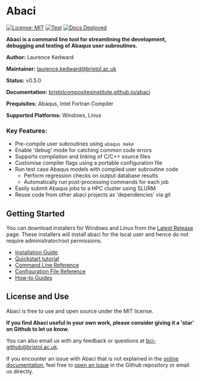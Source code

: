 # Abaci

[![License: MIT](https://img.shields.io/badge/License-MIT-blue.svg)](https://opensource.org/licenses/MIT)
[![Test](https://github.com/BristolCompositesInstitute/abaci/actions/workflows/Test.yml/badge.svg)](https://github.com/BristolCompositesInstitute/abaci/actions/workflows/Test.yml)
[![Docs Deployed](https://github.com/BristolCompositesInstitute/abaci/actions/workflows/DeployDocs.yml/badge.svg)](https://github.com/BristolCompositesInstitute/abaci/actions/workflows/DeployDocs.yml)

__Abaci is a command line tool for streamlining the development, debugging
and testing of Abaqus user subroutines.__

__Author:__ Laurence Kedward

__Maintainer:__ laurence.kedward@bristol.ac.uk

__Status:__ v0.5.0

__Documentation:__
[bristolcompositesinstitute.github.io/abaci](https://bristolcompositesinstitute.github.io/abaci/)

__Prequisites:__ Abaqus, Intel Fortran Compiler

__Supported Platforms:__ Windows, Linux


### Key Features:

- Pre-compile user subroutines using `abaqus make`
- Enable 'debug' mode for catching common code errors
- Supports compilation and linking of C/C++ source files
- Customise compiler flags using a portable configuration file
- Run test case Abaqus models with compiled user subroutine code
  - Perform regression checks on output database results
  - Automatically run post-processing commands for each job
- Easily submit Abaqus jobs to a HPC cluster using SLURM
- Reuse code from other abaci projects as 'dependencies' via git


## Getting Started

You can download installers for Windows and Linux from the
[Latest Release](https://github.com/BristolCompositesInstitute/abaci/releases/latest)
page. These installers will install abaci for the local user and hence do not require
administrator/root permissions.

- [Installation Guide](https://bristolcompositesinstitute.github.io/abaci/how-to-guides/install.html)
- [Quickstart tutorial](https://bristolcompositesinstitute.github.io/abaci/quickstart-tutorial.html)
- [Command Line Reference](https://bristolcompositesinstitute.github.io/abaci/reference/cli.html)
- [Configuration File Reference](https://bristolcompositesinstitute.github.io/abaci/reference/config.html)
- [How-to Guides](https://bristolcompositesinstitute.github.io/abaci/how-to-guides/index.html)


## License and Use

Abaci is free to use and open source under the MIT license.

__If you find Abaci useful in your own work, please consider giving it a 'star' on Github to let us know.__

You can also email us with any feedback or questions at <bci-github@bristol.ac.uk>.

If you encounter an issue with Abaci that is not explained in the
[online documentation](https://bristolcompositesinstitute.github.io/abaci/),
feel free to [open an issue](https://github.com/BristolCompositesInstitute/abaci/issues)
in the Github repository or email us directly.
